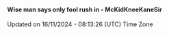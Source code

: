 #### Wise man says only fool rush in - McKidKneeKaneSir
Updated on 16/11/2024 - 08:13:26 (UTC) Time Zone
